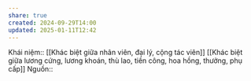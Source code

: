 ```yaml
---
share: true
created: 2024-09-29T14:00
updated: 2025-01-11T12:42
---
```

Khái niệm:: 
[[Khác biệt giữa nhân viên, đại lý, cộng tác viên]]
[[Khác biệt giữa lương cứng, lương khoán, thù lao, tiền công, hoa hồng, thưởng, phụ cấp]]
Nguồn:: 
